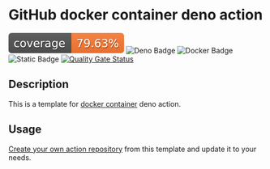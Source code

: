 # GitHub docker container deno action

![Action coverage](coverage.svg)  ![Deno Badge](https://img.shields.io/badge/deno-%5E1.4.4-black) ![Docker Badge](https://img.shields.io/badge/docker-%5E26.1.1-blue) ![Static Badge](https://img.shields.io/badge/actions%2Fcore-%5E1.10.1-green?logo=github)
[![Quality Gate Status](https://sonarcloud.io/api/project_badges/measure?project=roamingowl_github-action-docker-deno-template&metric=alert_status)](https://sonarcloud.io/summary/new_code?id=roamingowl_github-action-docker-deno-template)

## Description

This is a template for
[docker container](https://docs.github.com/en/actions/creating-actions/about-custom-actions) 
deno action.

## Usage

[Create your own action repository](https://docs.github.com/en/repositories/creating-and-managing-repositories/creating-a-repository-from-a-template) from this template and update it to your needs.


